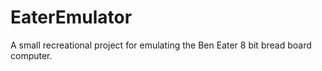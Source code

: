 # EaterEmulator
A small recreational project for emulating the Ben Eater 8 bit bread board computer.
